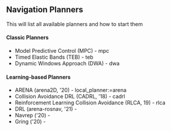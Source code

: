 ## Navigation Planners
This will list all available planners and how to start them

#### Classic Planners
- Model Predictive Control (MPC) - mpc
- Timed Elastic Bands (TEB) - teb
- Dynamic Windows Approach (DWA) - dwa

#### Learning-based Planners
- ARENA (arena2D, '20) - local_planner:=arena
- Collision Avoidance DRL (CADRL, '18) - cadrl
- Reinforcement Learning Collision Avoidance (RLCA, 19) - rlca
- DRL (arena-rosnav, '21) - 
- Navrep ('20) - 
- Gring ('20) -
